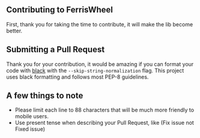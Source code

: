 ## Contributing to FerrisWheel

First, thank you for taking the time to contribute, it will make the lib become better.

## Submitting a Pull Request
Thank you for your contribution, it would be amazing if you can format your code with [black](https://pypi.org/project/black) with the `--skip-string-normalization` flag. This project uses black formatting and follows most PEP-8 guidelines.

## A few things to note
- Please limit each line to 88 characters that will be much more friendly to mobile users.
- Use present tense when describing your Pull Request, like (Fix issue not Fixed issue)
